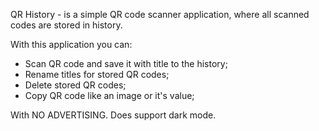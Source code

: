 QR History - is a simple QR code scanner application, where all scanned codes are stored in history.

With this application you can:
- Scan QR code and save it with title to the history;
- Rename titles for stored QR codes;
- Delete stored QR codes;
- Copy QR code like an image or it's value;

With NO ADVERTISING.
Does support dark mode.